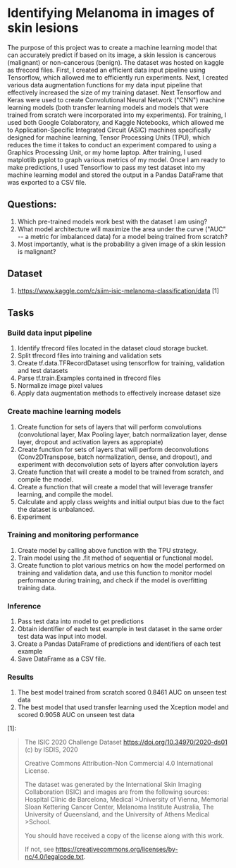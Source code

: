 # Identifying Melanoma in images of skin lesions

The purpose of this project was to create a machine learning model that can accurately predict if based on its image, a skin lession is cancerous (malignant) or non-cancerous (benign). The dataset was hosted on kaggle as tfrecord files. First, I created an efficient data input pipeline using Tensorflow, which allowed me to efficiently run experiments. Next, I created various data augmentation functions for my data input pipeline that effectively increased the size of my training dataset. Next Tensorflow and Keras were used to create Convolutional Neural Network ("CNN") machine learning models (both transfer learning models and models that were trained from scratch were incorporated into my experiments). For training, I used both Google Colaboratory, and Kaggle Notebooks, which allowed me to Application-Specific Integrated Circuit (ASIC) machines specifically designed for machine learning, Tensor Processing Units (TPU), which reduces the time it takes to conduct an experiment compared to using a Graphics Processing Unit, or my home laptop. After training, I used matplotlib pyplot to graph various metrics of my model. Once I am ready to make predictions, I used Tensorflow to pass my test dataset into my machine learning model and stored the output in a Pandas DataFrame that was exported to a CSV file.

## Questions:
1. Which pre-trained models work best with the dataset I am using?
2. What model architecture will maximize the area under the curve ("AUC" -- a metric for imbalanced data) for a model being trained from scratch?
3. Most importantly, what is the probability a given image of a skin lession is malignant?

## Dataset
1. https://www.kaggle.com/c/siim-isic-melanoma-classification/data [1]

## Tasks

### Build data input pipeline

1. Identify tfrecord files located in the dataset cloud storage bucket.
2. Split tfrecord files into training and validation sets
3. Create tf.data.TFRecordDataset using tensorflow for training, validation and test datasets
4. Parse tf.train.Examples contained in tfrecord files
5. Normalize image pixel values
6. Apply data augmentation methods to effectively increase dataset size

### Create machine learning models
1. Create function for sets of layers that will perform convolutions (convolutional layer, Max Pooling layer, batch normalization layer, dense layer, dropout and activation layers as appropiate)
2. Create function for sets of layers that will perform deconvolutions (Conv2DTranspose, batch normalization, dense, and dropout), and experiment with deconvolution sets of layers after convolution layers
3. Create function that will create a model to be trained from scratch, and compile the model.
4. Create a function that will create a model that will leverage transfer learning, and compile the model.
5. Calculate and apply class weights and initial output bias due to the fact the dataset is unbalanced.
6. Experiment

### Training and monitoring performance
1. Create model by calling above function with the TPU strategy.
2. Train model using the .fit method of sequential or functional model.
3. Create function to plot various metrics on how the model performed on training and validation data, and use this function to monitor model performance during training, and check if the model is overfitting training data.

### Inference
1. Pass test data into model to get predictions
2. Obtain identifier of each test example in test dataset in the same order test data was input into model.
3. Create a Pandas DataFrame of predictions and identifiers of each test example
4. Save DataFrame as a CSV file. 

### Results
1. The best model trained from scratch scored 0.8461 AUC on unseen test data
2. The best model that used transfer learning used the Xception model and scored 0.9058 AUC on unseen test data









[1]:
>The ISIC 2020 Challenge Dataset https://doi.org/10.34970/2020-ds01 (c) by ISDIS, 2020
>
>Creative Commons Attribution-Non Commercial 4.0 International License.
>
>The dataset was generated by the International Skin Imaging Collaboration (ISIC) and images are from the following sources: Hospital Clínic de Barcelona, Medical >University of Vienna, Memorial Sloan Kettering Cancer Center, Melanoma Institute Australia, The University of Queensland, and the University of Athens Medical >School.
>
>You should have received a copy of the license along with this work.
>
>If not, see https://creativecommons.org/licenses/by-nc/4.0/legalcode.txt.
